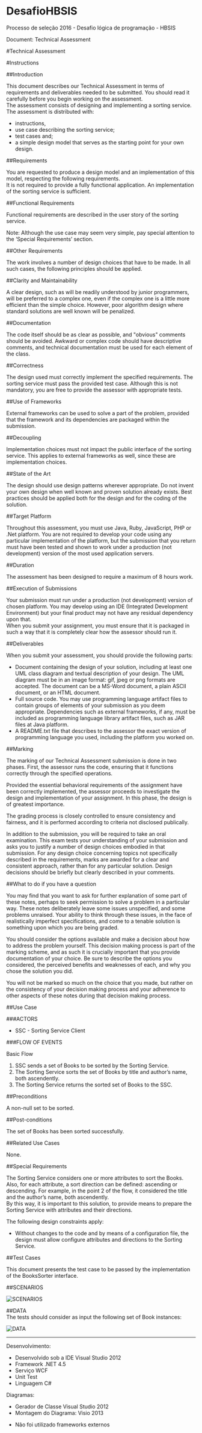 # DesafioHBSIS
Processo de seleção 2016 - Desafio lógica de programação - HBSIS

Document: Technical Assessment

#Technical Assessment  

#Instructions  

##Introduction  

 
This document describes our Technical Assessment in terms of requirements and deliverables needed to be submitted. You should read it carefully before you begin working on the assessment.  
The assessment consists of designing and implementing a sorting service.  
The assessment is distributed with:  
- instructions,  
- use case describing the sorting service;  
- test cases and;  
- a simple design model that serves as the starting point for your own design.  

##Requirements   

You are requested to produce a design model and an implementation of this model, respecting the following requirements.  
It is not required to provide a fully functional application. An implementation of the sorting service is sufficient.  

##Functional Requirements  

Functional requirements are described in the user story of the sorting service.  

Note: Although the use case may seem very simple, pay special attention to the ‘Special Requirements’ section.  

##Other Requirements   

The work involves a number of design choices that have to be made. In all such cases, the following principles should be applied.  

##Clarity and Maintainability  

A clear design, such as will be readily understood by junior programmers, will be preferred to a complex one, even if the complex one is a little more efficient than the simple choice. However, poor algorithm design where standard solutions are well known will be penalized.  

##Documentation  

The code itself should be as clear as possible, and "obvious" comments should be avoided. Awkward or complex code should have descriptive comments, and technical documentation must be used for each element of the class.  

##Correctness  

The design used must correctly implement the specified requirements. The sorting service must pass the provided test case. Although this is not mandatory, you are free to provide the assessor with appropriate tests.  

##Use of Frameworks  

External frameworks can be used to solve a part of the problem, provided that the framework and its dependencies are packaged within the submission.  

##Decoupling  

Implementation choices must not impact the public interface of the sorting service. This applies to external frameworks as well, since these are implementation choices.   

##State of the Art  

The design should use design patterns wherever appropriate. Do not invent your own design when well known and proven solution already exists. Best practices should be applied both for the design and for the coding of the solution.  

##Target Platform  

Throughout this assessment, you must use Java, Ruby, JavaScript, PHP or .Net platform. You are not required to develop your code using any particular implementation of the platform, but the submission that you return must have been tested and shown to work under a production (not development) version of the most used application servers.  

##Duration  

The assessment has been designed to require a maximum of 8 hours work.  

##Execution of Submissions  

Your submission must run under a production (not development) version of chosen platform. You may develop using an IDE (Integrated Development Environment) but your final product may not have any residual dependency upon that.  
When you submit your assignment, you must ensure that it is packaged in such a way that it is completely clear how the assessor should run it.  

##Deliverables  

When you submit your assessment, you should provide the following parts:  
- Document containing the design of your solution, including at least one UML class diagram and textual description of your design. The UML diagram must be in an image format: gif, jpeg or png formats are accepted. The document can be a MS-Word document, a plain ASCII document, or an HTML document.  
- Full source code. You may use programming language artifact files to contain groups of elements of your submission as you deem appropriate. Dependencies such as external frameworks, if any, must be included as programming language library artifact files, such as JAR files at Java platform.  
- A README.txt file that describes to the assessor the exact version of programming language you used, including the platform you worked on.   

##Marking  

The marking of our Technical Assessment submission is done in two phases. First, the assessor runs the code, ensuring that it functions correctly through the specified operations.  

Provided the essential behavioral requirements of the assignment have been correctly implemented, the assessor proceeds to investigate the design and implementation of your assignment. In this phase, the design is of greatest importance.  

The grading process is closely controlled to ensure consistency and fairness, and it is performed according to criteria not disclosed publically. 

In addition to the submission, you will be required to take an oral examination. This exam tests your understanding of your submission and asks you to justify a number of design choices embodied in that submission. For any design choice concerning topics not specifically described in the requirements, marks are awarded for a clear and consistent approach, rather than for any particular solution. Design decisions should be briefly but clearly described in your comments.  

##What to do if you have a question  

You may find that you want to ask for further explanation of some part of these notes, perhaps to seek permission to solve a problem in a particular way. These notes deliberately leave some issues unspecified, and some problems unraised. Your ability to think through these issues, in the face of realistically imperfect specifications, and come to a tenable solution is something upon which you are being graded.  

You should consider the options available and make a decision about how to address the problem yourself. This decision making process is part of the marking scheme, and as such it is crucially important that you provide documentation of your choice. Be sure to describe the options you considered, the perceived benefits and weaknesses of each, and why you chose the solution you did. 

You will not be marked so much on the choice that you made, but rather on the consistency of your decision making process and your adherence to other aspects of these notes during that decision making process.  

##Use Case  

###ACTORS  
- SSC - Sorting Service Client  

###FLOW OF EVENTS  

Basic Flow  
 1.   SSC sends a set of Books to be sorted by the Sorting Service.  
 2.   The Sorting Service sorts the set of Books by title and author’s name, both ascendently.  
 3.   The Sorting Service returns the sorted set of Books to the SSC.  

##Preconditions  

A non-null set to be sorted.  

##Post-conditions  

The set of Books has been sorted successfully.  

##Related Use Cases  

None.  

##Special Requirements  

The Sorting Service considers one or more attributes to sort the Books. Also, for each attribute, a sort direction can be defined: ascending or descending. For example, in the point 2 of the flow, it considered the title and the author’s name, both ascendently.  
By this way, it is important to this solution, to provide means to prepare the Sorting Service with attributes and their directions.  

The following design constraints apply:  

- Without changes to the code and by means of a configuration file, the design must allow configure attributes and directions to the Sorting Service.  

##Test Cases  

This document presents the test case to be passed by the implementation of the BooksSorter interface.   

##SCENARIOS  

![SCENARIOS](#)

##DATA  
The tests should consider as input the following set of Book instances:   

![DATA](#)


-----------------------------------------

Desenvolvimento:

- Desenvolvido sob a IDE Visual Studio 2012
- Framework .NET 4.5
- Serviço WCF
- Unit Test
- Linguagem C#

Diagramas:
- Gerador de Classe Visual Studio 2012
- Montagem do Diagrama: Visio 2013

* Não foi utilizado frameworks externos